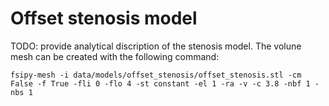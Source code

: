 # Offset stenosis model
TODO: provide analytical discription of the stenosis model.
The volune mesh can be created with the following command:

```
fsipy-mesh -i data/models/offset_stenosis/offset_stenosis.stl -cm False -f True -fli 0 -flo 4 -st constant -el 1 -ra -v -c 3.8 -nbf 1 -nbs 1
```